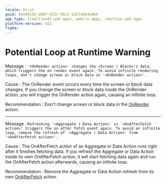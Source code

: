 ```yaml
---
locale: en-us
guid: 6a94d155-a80f-423c-95c5-5267e603a46d
app_type: traditional web apps, mobile apps, reactive web apps
platform-version: o11
figma:
---
```


# Potential Loop at Runtime Warning

<a id="helpid-30144"></a>

Message
:   `'<OnRender action>' changes the <Screen | Block>'s data, which triggers the on render event again. To avoid infinite rendering loops, don't change screen or block data in '<OnRender action>'.`

Cause
:   The OnRender event occurs every time the screen or block data changes. If you change the screen or block data inside the OnRender action, you will trigger the OnRender action again, causing an infinite loop.

Recommendation
:   Don't change screen or block data in the [OnRender](<../../../building-apps/logic/screen-block-lifecycle-events.md#on-render>) action.

---

<a id="helpid-30145"></a>

Message
:   `Refreshing '<Aggregate | Data Action>' in '<OnAfterFetch action>' triggers the on after fetch event again. To avoid an infinite loop, remove the refresh of '<Aggregate | Data Action>' from '<OnAfterFetch action>'.`

Cause
:   The OnAfterFetch action of an Aggregate or Data Action runs right after it finishes fetching data. If you refresh the Aggregate or Data Action inside its own OnAfterFetch action, it will start fetching data again and run the OnAfterFetch action afterwards, causing an infinite loop.

Recommendation
:   Remove the Aggregate or Data Action refresh from its own [OnAfterFetch](<../../../building-apps/logic/screen-block-lifecycle-events.md#on-after-fetch>) action.
